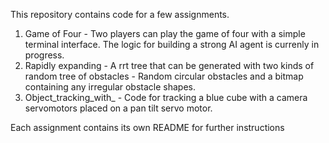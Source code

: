 This repository contains code for a few assignments.
1. Game of Four - Two players can play the game of four with a simple terminal
                  interface. The logic for building a strong AI agent is 
                  currenly in progress.
 2. Rapidly expanding - A rrt tree that can be generated with two kinds of 
    random tree         of obstacles - Random circular obstacles and a bitmap
                        containing any irregular obstacle shapes.
 3. Object_tracking_with_ - Code for tracking a blue cube with a camera
    servomotors            placed on a pan tilt servo motor. 

Each assignment contains its own README for further instructions
